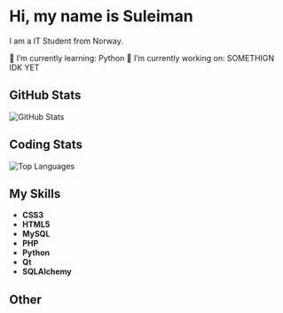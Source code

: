 # Hi, my name is Suleiman
I am a IT Student from Norway.

🌱 I’m currently learning: Python
🔭 I’m currently working on: SOMETHIGN IDK YET

## GitHub Stats
![GitHub Stats](https://github-readme-stats.vercel.app/api?username=yourusername&show_icons=true&theme=dark)

## Coding Stats
![Top Languages](https://github-readme-stats.vercel.app/api/top-langs/?username=yourusername&layout=compact&theme=dark)

## My Skills
- **CSS3**
- **HTML5**
- **MySQL**
- **PHP**
- **Python**
- **Qt**
- **SQLAlchemy**

## Other
<!-- Add your other skills or details here -->
